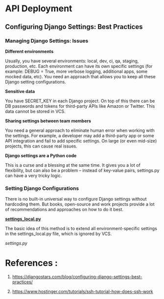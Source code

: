 # API Deployment

 ## Configuring Django Settings: Best Practices

 ### Managing Django Settings: Issues

 **Different environments**

 Usually, you have several environments: local, dev, ci, qa, staging, production, etc. Each environment can have its own specific settings (for example: DEBUG = True, more verbose logging, additional apps, some mocked data, etc). You need an approach that allows you to keep all these Django setting configurations.

 **Sensitive data**

 You have SECRET_KEY in each Django project. On top of this there can be DB passwords and tokens for third-party APIs like Amazon or Twitter. This data cannot be stored in VCS.

 **Sharing settings between team members**

 You need a general approach to eliminate human error when working with the settings. For example, a developer may add a third-party app or some API integration and fail to add specific settings. On large (or even mid-size) projects, this can cause real issues.

 **Django settings are a Python code**

 This is a curse and a blessing at the same time. It gives you a lot of flexibility, but can also be a problem – instead of key-value pairs, settings.py can have a very tricky logic.

 ### Setting Django Configurations

 There is no built-in universal way to configure Django settings without hardcoding them. But books, open-source and work projects provide a lot of recommendations and approaches on how to do it best.

 **<u>settings_local.py</u>**

 The basic idea of this method is to extend all environment-specific settings in the settings_local.py file, which is ignored by VCS.

 _settings.py_

# References :

1. https://djangostars.com/blog/configuring-django-settings-best-practices/

 
2. https://www.hostinger.com/tutorials/ssh-tutorial-how-does-ssh-work
